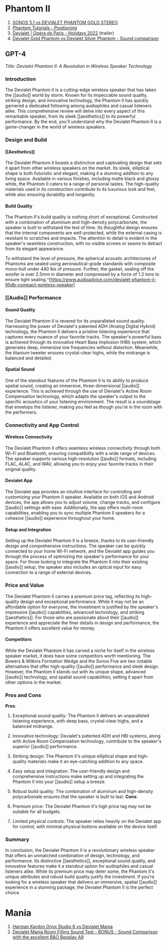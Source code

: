# Phantom II
1. [SONOS 5.1 vs DEVIALET PHANTOM GOLD STEREO](https://www.youtube.com/watch?v=W9PVwa8-Q7E)
3. [Phantom Tutorials - Positioning](https://www.youtube.com/watch?v=PxTPySvQBLo)
4. [Devialet | Opéra de Paris - Holidays 2022](https://www.youtube.com/watch?v=e4l_qVWjmIo) (trailer)
5. [Devialet Gold Phantom vs Devialet Silver Phantom - Sound comparison](https://www.youtube.com/watch?v=CqgYRyYOl2U)

## GPT-4
_Title: Devialet Phantom II: A Revolution in Wireless Speaker Technology_

### Introduction
The Devialet Phantom II is a cutting-edge wireless speaker that has taken the [[audio]] world by storm. Known for its impeccable sound quality, striking design, and innovative technology, the Phantom II has quickly garnered a dedicated following among audiophiles and casual listeners alike. This comprehensive review will delve into every aspect of this remarkable speaker, from its sleek [[aesthetics]] to its powerful performance. By the end, you'll understand why the Devialet Phantom II is a game-changer in the world of wireless speakers.

### Design and Build
#### [[Aesthetics]]
The Devialet Phantom II boasts a distinctive and captivating design that sets it apart from other wireless speakers on the market. Its sleek, elliptical shape is both futuristic and elegant, making it a stunning addition to any living space. Available in various finishes, including matte black and glossy white, the Phantom II caters to a range of personal tastes. The high-quality materials used in its construction contribute to its luxurious look and feel, while also ensuring durability and longevity.

#### Build Quality
The Phantom II's build quality is nothing short of exceptional. Constructed with a combination of aluminum and high-density polycarbonate, the speaker is built to withstand the test of time. Its thoughtful design ensures that the internal components are well-protected, while the external casing is resistant to scratches and impacts. The attention to detail is evident in the speaker's seamless construction, with no visible screws or seams to detract from its elegant appearance.

To withstand the level of pressure, the spherical acoustic architectures of Phantoms are sealed using aeronautical-grade standards with composite mono-hull under 440 lbs of pressure. Further, the gasket, sealing off the woofer is over 2.5mm in diameter and compressed by a force of 1.2 tons to ensure tight sealing.^[https://www.audioadvice.com/devialet-phantom-ii-95db-compact-wireless-speaker]

### [[Audio]] Performance
#### Sound Quality
The Devialet Phantom II is revered for its unparalleled sound quality. Harnessing the power of Devialet's patented ADH (Analog Digital Hybrid) technology, the Phantom II delivers a pristine listening experience that captures every nuance of your favorite tracks. The speaker's powerful bass is achieved through its innovative Heart Bass Implosion (HBI) system, which generates deep, immersive low frequencies without distortion. Meanwhile, the titanium tweeter ensures crystal-clear highs, while the midrange is balanced and detailed.

#### Spatial Sound
One of the standout features of the Phantom II is its ability to produce spatial sound, creating an immersive, three-dimensional [[audio]] experience. This is achieved through the use of Devialet's Active Room Compensation technology, which adapts the speaker's output to the specific acoustics of your listening environment. The result is a soundstage that envelops the listener, making you feel as though you're in the room with the performers.

### Connectivity and App Control
#### Wireless Connectivity
The Devialet Phantom II offers seamless wireless connectivity through both Wi-Fi and Bluetooth, ensuring compatibility with a wide range of devices. The speaker supports various high-resolution [[audio]] formats, including FLAC, ALAC, and WAV, allowing you to enjoy your favorite tracks in their original quality.

#### Devialet App
The Devialet app provides an intuitive interface for controlling and customizing your Phantom II speaker. Available on both iOS and Android devices, the app allows you to adjust volume, change tracks, and configure [[audio]] settings with ease. Additionally, the app offers multi-room capabilities, enabling you to sync multiple Phantom II speakers for a cohesive [[audio]] experience throughout your home.

#### Setup and Integration
Setting up the Devialet Phantom II is a breeze, thanks to its user-friendly design and comprehensive instructions. The speaker can be quickly connected to your home Wi-Fi network, and the Devialet app guides you through the process of optimizing the speaker's performance for your space. For those looking to integrate the Phantom II into their existing [[audio]] setup, the speaker also includes an optical input for easy connection to a range of external devices.

### Price and Value
The Devialet Phantom II carries a premium price tag, reflecting its high-quality design and exceptional performance. While it may not be an affordable option for everyone, the investment is justified by the speaker's impressive [[audio]] capabilities, advanced technology, and striking [[aesthetics]]. For those who are passionate about their [[audio]] experience and appreciate the finer details in design and performance, the Phantom II offers excellent value for money.

#### Competitors
While the Devialet Phantom II has carved a niche for itself in the wireless speaker market, it does have some competitors worth mentioning. The Bowers & Wilkins Formation Wedge and the Sonos Five are two notable alternatives that offer high-quality [[audio]] performance and sleek design. However, the Phantom II stands out with its unique shape, advanced [[audio]] technology, and spatial sound capabilities, setting it apart from other options in the market.

### Pros and Cons
**Pros**:

1.  Exceptional sound quality: The Phantom II delivers an unparalleled listening experience, with deep bass, crystal-clear highs, and a balanced midrange.
2.  Innovative technology: Devialet's patented ADH and HBI systems, along with Active Room Compensation technology, contribute to the speaker's superior [[audio]] performance.
3.  Striking design: The Phantom II's unique elliptical shape and high-quality materials make it an eye-catching addition to any space.
4.  Easy setup and integration: The user-friendly design and comprehensive instructions make setting up and integrating the Phantom II into your [[audio]] setup a breeze.
5.  Robust build quality: The combination of aluminum and high-density polycarbonate ensures that the speaker is built to last.
**Cons**:

1.  Premium price: The Devialet Phantom II's high price tag may not be suitable for all budgets.
2.  Limited physical controls: The speaker relies heavily on the Devialet app for control, with minimal physical buttons available on the device itself.

### Summary
In conclusion, the Devialet Phantom II is a revolutionary wireless speaker that offers an unmatched combination of design, technology, and performance. Its distinctive [[aesthetics]], exceptional sound quality, and innovative features make it a standout option for audiophiles and casual listeners alike. While its premium price may deter some, the Phantom II's unique attributes and robust build quality justify the investment. If you're looking for a wireless speaker that delivers an immersive, spatial [[audio]] experience in a stunning package, the Devialet Phantom II is the perfect choice.

# Mania
1. [Harman Kardon Onyx Studio 6 vs Devialet Mania](https://www.youtube.com/watch?v=xUN9hY0iCF4)
2. [Devialet Mania Room Filling Sound Test - BONUS - Sound Comparison with the excellent B&O Beoplay A9](https://www.youtube.com/watch?v=KZf74BfGECA)